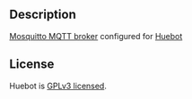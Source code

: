 ## Description 
[Mosquitto MQTT broker](https://github.com/eclipse/mosquitto) configured for [Huebot](https://github.com/huebot-iot/huebot)

## License
Huebot is [GPLv3 licensed](LICENSE).